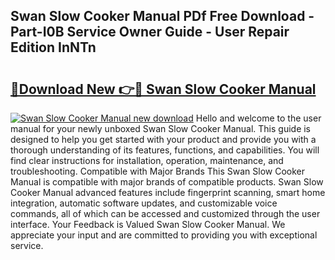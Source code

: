 ## Swan Slow Cooker Manual PDf Free Download - Part-I0B Service Owner Guide - User Repair Edition InNTn

# <h2><a href="http://bc97918.oget.top/?id=Swan+Slow+Cooker+Manual">🔗Download New 👉🔴 Swan Slow Cooker Manual</a></h2>

[![Swan Slow Cooker Manual new download](https://i.imgur.com/5g1atiW.png)](http://bc97918.oget.top/?id=Swan+Slow+Cooker+Manual)
Hello and welcome to the user manual for your newly unboxed Swan Slow Cooker Manual. This guide is designed to help you get started with your product and provide you with a thorough understanding of its features, functions, and capabilities. You will find clear instructions for installation, operation, maintenance, and troubleshooting. Compatible with Major Brands This Swan Slow Cooker Manual is compatible with major brands of compatible products. Swan Slow Cooker Manual advanced features include fingerprint scanning, smart home integration, automatic software updates, and customizable voice commands, all of which can be accessed and customized through the user interface. Your Feedback is Valued Swan Slow Cooker Manual. We appreciate your input and are committed to providing you with exceptional service.
